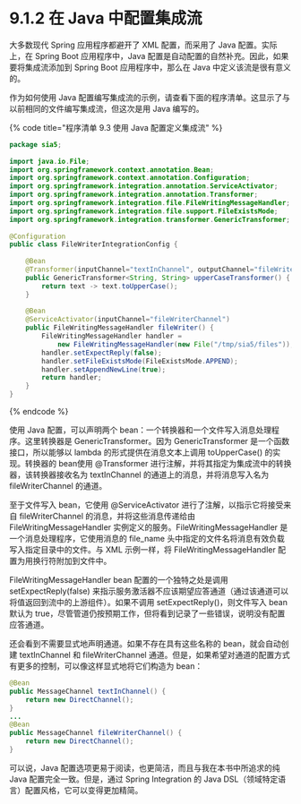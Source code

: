 # 9.1.2 在 Java 中配置集成流

大多数现代 Spring 应用程序都避开了 XML 配置，而采用了 Java 配置。实际上，在 Spring Boot 应用程序中，Java 配置是自动配置的自然补充。因此，如果要将集成流添加到 Spring Boot 应用程序中，那么在 Java 中定义该流是很有意义的。

作为如何使用 Java 配置编写集成流的示例，请查看下面的程序清单。这显示了与以前相同的文件编写集成流，但这次是用 Java 编写的。

{% code title="程序清单 9.3 使用 Java 配置定义集成流" %}
```java
package sia5;
​
import java.io.File;
import org.springframework.context.annotation.Bean;
import org.springframework.context.annotation.Configuration;
import org.springframework.integration.annotation.ServiceActivator;
import org.springframework.integration.annotation.Transformer;
import org.springframework.integration.file.FileWritingMessageHandler;
import org.springframework.integration.file.support.FileExistsMode;
import org.springframework.integration.transformer.GenericTransformer;
​
@Configuration
public class FileWriterIntegrationConfig {
    
    @Bean
    @Transformer(inputChannel="textInChannel", outputChannel="fileWriterChannel")
    public GenericTransformer<String, String> upperCaseTransformer() {
        return text -> text.toUpperCase();
    }
    
    @Bean
    @ServiceActivator(inputChannel="fileWriterChannel")
    public FileWritingMessageHandler fileWriter() {
        FileWritingMessageHandler handler = 
            new FileWritingMessageHandler(new File("/tmp/sia5/files"));
        handler.setExpectReply(false);
        handler.setFileExistsMode(FileExistsMode.APPEND);
        handler.setAppendNewLine(true);
        return handler;
    }
}
```
{% endcode %}

使用 Java 配置，可以声明两个 bean：一个转换器和一个文件写入消息处理程序。这里转换器是 GenericTransformer。因为 GenericTransformer 是一个函数接口，所以能够以 lambda 的形式提供在消息文本上调用 toUpperCase\(\) 的实现。转换器的 bean使用 @Transformer 进行注解，并将其指定为集成流中的转换器，该转换器接收名为 textInChannel 的通道上的消息，并将消息写入名为 fileWriterChannel 的通道。

至于文件写入 bean，它使用 @ServiceActivator 进行了注解，以指示它将接受来自 fileWriterChannel 的消息，并将这些消息传递给由 FileWritingMessageHandler 实例定义的服务。FileWritingMessageHandler 是一个消息处理程序，它使用消息的 file\_name 头中指定的文件名将消息有效负载写入指定目录中的文件。与 XML 示例一样，将 FileWritingMessageHandler 配置为用换行符附加到文件中。

FileWritingMessageHandler bean 配置的一个独特之处是调用 setExpectReply\(false\) 来指示服务激活器不应该期望应答通道（通过该通道可以将值返回到流中的上游组件）。如果不调用 setExpectReply\(\)，则文件写入 bean 默认为 true，尽管管道仍按预期工作，但将看到记录了一些错误，说明没有配置应答通道。

还会看到不需要显式地声明通道。如果不存在具有这些名称的 bean，就会自动创建 textInChannel 和 fileWriterChannel 通道。但是，如果希望对通道的配置方式有更多的控制，可以像这样显式地将它们构造为 bean：

```java
@Bean
public MessageChannel textInChannel() {
    return new DirectChannel();
}
...
@Bean
public MessageChannel fileWriterChannel() {
    return new DirectChannel();
}
```

可以说，Java 配置选项更易于阅读，也更简洁，而且与我在本书中所追求的纯 Java 配置完全一致。但是，通过 Spring Integration 的 Java DSL（领域特定语言）配置风格，它可以变得更加精简。


